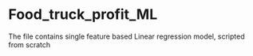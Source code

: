 # Food_truck_profit_ML
The file contains single feature based Linear regression model, scripted from scratch
